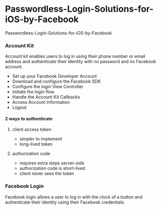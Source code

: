 # Passwordless-Login-Solutions-for-iOS-by-Facebook
Passwordless-Login-Solutions-for-iOS-by-Facebook

### Account Kit
Account kit enables users to log in using their phone number or email address and authenticate their identity with no password and no Facebook account.
* Set up your Facebook Developer Account
* Download and configure the Facebook SDK
* Configure the login View Controller
* Initiate the login flow
* Handle the Account Kit Callbacks
* Access Account Information
* Logout
#### 2 ways to authenticate
1. client access token
   * simpler to implement
   * long-lived token
   
2. authorization code
    * requires extra steps server-side
    * authorization code is short-lived
    * client never sees the token

### Facebook Login
Facebook login allows a user to log in with the clock of a button and authenticate their identity using their Facebook credentials.
